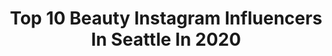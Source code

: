 ---
title: Top 10 Beauty Instagram Influencers In Seattle In 2020
description: >-
  Find top beauty Instagram influencers in Seattle in 2020. Most popular hashtags: #ootd #seattle #iamnyandco #fashion.
platform: Instagram
profiles:
  - username: "vickysstyle"
    fullname: >-
      by Victoria
    location: "United States"
    followers: 53623
    engagement: 78
    commentsToLikes: 0.028091
    avatar: "https://scontent-lhr8-1.cdninstagram.com/v/t51.2885-19/s320x320/91625459_630407544467973_3938209402380615680_n.jpg?_nc_ht=scontent-lhr8-1.cdninstagram.com&_nc_ohc=A2umPsyU3U8AX99DwV3&oh=bfd0240e23fa52075f7db6c36491e1be&oe=5EB9E82B"
    verified: false
    hashtags: "#ootd, #mattandnat, #mnveganstyle, #hadesignsltd"
  - username: "brown.skin.diary"
    fullname: >-
      sakshi
    location: "United States"
    followers: 2337
    engagement: 1104
    commentsToLikes: 0.266075
    avatar: "https://scontent-nrt1-1.cdninstagram.com/v/t51.2885-19/s320x320/88968608_200995617818706_4679107753615032320_n.jpg?_nc_ht=scontent-nrt1-1.cdninstagram.com&_nc_ohc=vFsR3hjjjx4AX_nEJC2&oh=7addf7b062abf7e261a0eb62d73a5a51&oe=5EB0DD01"
    verified: false
    hashtags: ""
  - username: "rosefilimonov"
    fullname: >-
      ROSE FILIMONOV 🌹
    location: "United States"
    followers: 24881
    engagement: 195
    commentsToLikes: 0.046826
    avatar: "https://scontent-ams4-1.cdninstagram.com/v/t51.2885-19/s320x320/67942507_505743056653085_8665051388163653632_n.jpg?_nc_ht=scontent-ams4-1.cdninstagram.com&_nc_ohc=4FQ12zS3cLIAX9uK58I&oh=f407e5588c5f9e7e9e0f8f41d6b1b764&oe=5EB18E3D"
    verified: false
    hashtags: "#astrthelabel, #ootd, #bettermadesimple, #selfcare"
  - username: "justinekay88"
    fullname: >-
      Justine Kay- plus size style
    location: "United States"
    followers: 80240
    engagement: 170
    commentsToLikes: 0.065509
    avatar: "https://scontent-lhr8-1.cdninstagram.com/v/t51.2885-19/s320x320/87780075_1123330098005237_8253805207259971584_n.jpg?_nc_ht=scontent-lhr8-1.cdninstagram.com&_nc_ohc=mTvDCwqtXCkAX_ZHomI&oh=0184552512a2d391762b58e534034935&oe=5EBA90DA"
    verified: false
    hashtags: "#relaxing, #shopchicsoul, #ellosusa, #couple"
  - username: "simplyhollywooddriven"
    fullname: >-
      
    location: "United States"
    followers: 27946
    engagement: 104
    commentsToLikes: 0.044243
    avatar: "https://scontent-ams4-1.cdninstagram.com/v/t51.2885-19/s320x320/84389135_216340912740073_7929086768941367296_n.jpg?_nc_ht=scontent-ams4-1.cdninstagram.com&_nc_ohc=pUpYkffOnskAX_5apoa&oh=3fd817dd8b70e4bbf7e42af19c2156b0&oe=5EBCF10E"
    verified: false
    hashtags: "#model, #blackandwhite, #chiefsnation, #bridal"
  - username: "azkaay"
    fullname: >-
      Azka Mistry || Seattle Blogger
    location: "United States"
    followers: 4132
    engagement: 1070
    commentsToLikes: 0.238900
    avatar: "https://instagram.fhph1-1.fna.fbcdn.net/v/t51.2885-19/s320x320/84051395_130644021625476_1540544755497172992_n.jpg?_nc_ht=instagram.fhph1-1.fna.fbcdn.net&_nc_ohc=W9xvhjl7H8MAX9zDdZh&oh=afdd2ee2ccca6ccba1a8e03331e841f9&oe=5E9E10CD"
    verified: false
    hashtags: "#creativejuices, #skincare, #jewelryoftheday, #bloggerbabes"
  - username: "styledictatornw"
    fullname: >-
      Beauty & Lifestyle
    location: "United States"
    followers: 7522
    engagement: 871
    commentsToLikes: 0.188850
    avatar: "https://scontent-atl3-1.cdninstagram.com/v/t51.2885-19/s320x320/70612841_716723572124111_325566084474208256_n.jpg?_nc_ht=scontent-atl3-1.cdninstagram.com&_nc_ohc=vaUJ1y4JaFsAX9ZsgaB&oh=53cb690ec878b57299085f0fdebcc84d&oe=5EB92F5D"
    verified: false
    hashtags: "#skincare, #tula, #cobigelowgiftedme, #trendingatsephora"
  - username: "amwstyled"
    fullname: >-
      Amanda M | Atlanta Blogger
    location: "United States"
    followers: 14336
    engagement: 891
    commentsToLikes: 0.113285
    avatar: "https://scontent-lhr8-1.cdninstagram.com/v/t51.2885-19/s320x320/75252770_527219954739339_7439364058001702912_n.jpg?_nc_ht=scontent-lhr8-1.cdninstagram.com&_nc_ohc=TA1yR601STUAX8MXxn8&oh=47f41fc14a2ee400e4a6e6dd94014a8f&oe=5EBBF709"
    verified: false
    hashtags: "#9to5, #amwstyled, #boutiqueshopping, #chicworkchic"
  - username: "cassmariebeauty"
    fullname: >-
      Cassandre Marie
    location: "United States"
    followers: 17718
    engagement: 247
    commentsToLikes: 0.014171
    avatar: "https://scontent-ams4-1.cdninstagram.com/v/t51.2885-19/s320x320/51021007_360407804804392_2792778595615899648_n.jpg?_nc_ht=scontent-ams4-1.cdninstagram.com&_nc_ohc=g3YB2SzrxtwAX-yx2Qz&oh=2350228ce5454f8769f4b774e279b978&oe=5EBBBA98"
    verified: false
    hashtags: "#pennyleather, #tgif, #sereneslate, #ecorose"
  - username: "beautyandthebeanchips"
    fullname: >-
      sarah rita
    location: "United States"
    followers: 26590
    engagement: 593
    commentsToLikes: 0.160807
    avatar: "https://scontent-lhr8-1.cdninstagram.com/v/t51.2885-19/s320x320/84158749_186497275745980_9069613440313589760_n.jpg?_nc_ht=scontent-lhr8-1.cdninstagram.com&_nc_ohc=HdujJrOBrK8AX-lyxS9&oh=13858e33745aada795ed23ccd5dbd099&oe=5EBC316E"
    verified: false
    hashtags: "#diptyqueparisgiftedme, #choisyacandle, #diptyqueparis, #octolyfamily"
---